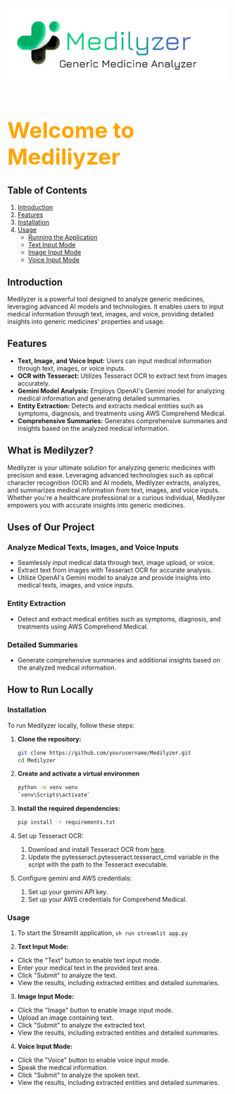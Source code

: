 

![](https://github.com/Yashwanth-79/Medilyzer/blob/main/LOGO%20(1).png?raw=true)

<h1 style="text-align: left; font-size:50px;color: orange;">Welcome to Mediliyzer</h1>


## Table of Contents

1. [Introduction](#introduction)
2. [Features](#features)
3. [Installation](#installation)
4. [Usage](#usage)
   - [Running the Application](#running-the-application)
   - [Text Input Mode](#text-input-mode)
   - [Image Input Mode](#image-input-mode)
   - [Voice Input Mode](#voice-input-mode)


## Introduction

Medilyzer is a powerful tool designed to analyze generic medicines, leveraging advanced AI models and technologies. It enables users to input medical information through text, images, and voice, providing detailed insights into generic medicines' properties and usage.

## Features

- **Text, Image, and Voice Input:** Users can input medical information through text, images, or voice inputs.
- **OCR with Tesseract:** Utilizes Tesseract OCR to extract text from images accurately.
- **Gemini Model Analysis:** Employs OpenAI's Gemini model for analyzing medical information and generating detailed summaries.
- **Entity Extraction:** Detects and extracts medical entities such as symptoms, diagnosis, and treatments using AWS Comprehend Medical.
- **Comprehensive Summaries:** Generates comprehensive summaries and insights based on the analyzed medical information.


## What is Medilyzer?

Medilyzer is your ultimate solution for analyzing generic medicines with precision and ease. Leveraging advanced technologies such as optical character recognition (OCR) and AI models, Medilyzer extracts, analyzes, and summarizes medical information from text, images, and voice inputs. Whether you're a healthcare professional or a curious individual, Medilyzer empowers you with accurate insights into generic medicines.

## Uses of Our Project

### Analyze Medical Texts, Images, and Voice Inputs
- Seamlessly input medical data through text, image upload, or voice.
- Extract text from images with Tesseract OCR for accurate analysis.
- Utilize OpenAI's Gemini model to analyze and provide insights into medical texts, images, and voice inputs.

### Entity Extraction
- Detect and extract medical entities such as symptoms, diagnosis, and treatments using AWS Comprehend Medical.

### Detailed Summaries
- Generate comprehensive summaries and additional insights based on the analyzed medical information.

## How to Run Locally

### Installation

To run Medilyzer locally, follow these steps:

1. **Clone the repository:**
   ```sh
   git clone https://github.com/yourusername/Medilyzer.git
   cd Medilyzer
2. **Create and activate a virtual environmen**
   ```sh
   python -m venv venv
   `venv\Scripts\activate`
3. **Install the required dependencies:**
   ```sh
   pip install -r requirements.txt
4. Set up Tesseract OCR:

   1. Download and install Tesseract OCR from [here](https://github.com/tesseract-ocr/tesseract).
   2. Update the pytesseract.pytesseract.tesseract_cmd variable in the script with the path to the Tesseract executable.
5. Configure gemini and AWS credentials:

   1. Set up your gemini API key.
   2. Set up your AWS credentials for Comprehend Medical.

### Usage

1. To start the Streamlit application,
   ```sh run streamlit app.py ```


2. **Text Input Mode:**

- Click the "Text" button to enable text input mode.
- Enter your medical text in the provided text area.
- Click "Submit" to analyze the text.
- View the results, including extracted entities and detailed summaries.

3. **Image Input Mode:**

- Click the "Image" button to enable image input mode.
- Upload an image containing text.
- Click "Submit" to analyze the extracted text.
- View the results, including extracted entities and detailed summaries.

4. **Voice Input Mode:**

- Click the "Voice" button to enable voice input mode.
- Speak the medical information.
- Click "Submit" to analyze the spoken text.
- View the results, including extracted entities and detailed summaries.

  
   

